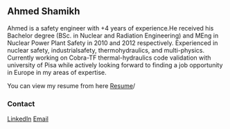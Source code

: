 ## Ahmed Shamikh

Ahmed is a safety engineer with +4 years of experience.He received his Bachelor degree (BSc. in Nuclear and Radiation Engineering) and MEng in Nuclear Power Plant Safety in 2010 and 2012 respectively. Experienced in nuclear safety, industrialsafety, thermohydraulics, and multi-physics. Currently working on Cobra-TF thermal-hydraulics code validation with university of Pisa while actively looking forward to finding a job opportunity in Europe in my areas of expertise.

You can view my resume from here [Resume](https://github.com/ashamikh/ashamikh.github.io/cv/ashamikh.pdf)/



### Contact

[LinkedIn](http://linkedin.com/in/ashamikh)
[Email](a.a.shamikh@gmail.com)
